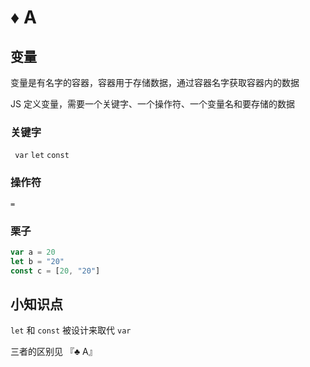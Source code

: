 # ♦️ A 

## 变量

变量是有名字的容器，容器用于存储数据，通过容器名字获取容器内的数据

JS 定义变量，需要一个关键字、一个操作符、一个变量名和要存储的数据


### 关键字

```	var``` ```let``` ```const``` 

### 操作符

```=```

### 栗子

```js
var a = 20
let b = "20"
const c = [20, "20"]	
```

## 小知识点

```let``` 和 ```const``` 被设计来取代 ```var```

三者的区别见 『♣️ A』

